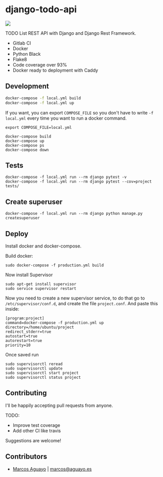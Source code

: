 # django-todo-api
![](https://img.shields.io/badge/code%20style-black-000000.svg)

TODO List REST API with Django and Django Rest Framework.

- Gitlab CI
- Docker
- Python Black
- Flake8
- Code coverage over 93%
- Docker ready to deployment with Caddy


## Development

```bash
docker-compose -f local.yml build
docker-compose -f local.yml up
```

If you want, you can export `COMPOSE_FILE` so you don't have to write `-f local.yml` every time you want to run a docker command.
```
export COMPOSE_FILE=local.yml

docker-compose build
docker-compose up
docker-compose ps
docker-compose down
```

## Tests
```
docker-compose -f local.yml run --rm django pytest -v
docker-compose -f local.yml run --rm django pytest --cov=project tests/
```

## Create superuser

```
docker-compose -f local.yml run --rm django python manage.py createsuperuser
```

## Deploy
Install docker and docker-compose.

Build docker:
```
sudo docker-compose -f production.yml build
```

Now install Supervisor
```
sudo apt-get install supervisor
sudo service supervisor restart
```

Now you need to create a new supervisor service, to do that go to `/etc/supervisor/conf.d`, and create the file `project.conf`. And paste this inside:
```
[program:project]
command=docker-compose -f production.yml up
directory=/home/ubuntu/project
redirect_stderr=true
autostart=true
autorestart=true
priority=10
```

Once saved run
```
sudo supervisorctl reread
sudo supervisorctl update
sudo supervisorctl start project
sudo supervisorctl status project
```



## Contributing

I'll be happily accepting pull requests from anyone.

TODO:
- Improve test coverage
- Add other CI like travis

Suggestions are welcome!


## Contributors

- [Marcos Aguayo](http://marcosaguayo.com) | <marcos@aguayo.es>

